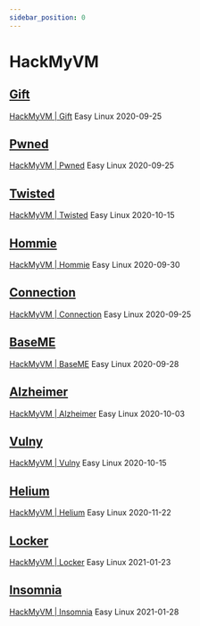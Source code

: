 ```yaml
---
sidebar_position: 0
---
```


# HackMyVM

## [Gift](./Gift/)

[HackMyVM | Gift](https://hackmyvm.eu/machines/machine.php?vm=Gift) Easy Linux 2020-09-25

## [Pwned](./Pwned/)

[HackMyVM | Pwned](https://hackmyvm.eu/machines/machine.php?vm=Pwned) Easy Linux 2020-09-25

## [Twisted](./Twisted/)

[HackMyVM | Twisted](https://hackmyvm.eu/machines/machine.php?vm=Twisted) Easy Linux 2020-10-15

## [Hommie](./Hommie/)

[HackMyVM | Hommie](https://hackmyvm.eu/machines/machine.php?vm=Hommie) Easy Linux 2020-09-30

## [Connection](./Connection/)

[HackMyVM | Connection](https://hackmyvm.eu/machines/machine.php?vm=Connection) Easy Linux 2020-09-25

## [BaseME](./BaseME/)

[HackMyVM | BaseME](https://hackmyvm.eu/machines/machine.php?vm=BaseME) Easy Linux 2020-09-28

## [Alzheimer](./Alzheimer/)

[HackMyVM | Alzheimer](https://hackmyvm.eu/machines/machine.php?vm=Alzheimer) Easy Linux 2020-10-03

## [Vulny](./Vulny/)

[HackMyVM | Vulny](https://hackmyvm.eu/machines/machine.php?vm=Vulny) Easy Linux 2020-10-15

## [Helium](./Helium/)

[HackMyVM | Helium](https://hackmyvm.eu/machines/machine.php?vm=Helium) Easy Linux 2020-11-22

## [Locker](./Locker/)

[HackMyVM | Locker](https://hackmyvm.eu/machines/machine.php?vm=Locker) Easy Linux 2021-01-23

## [Insomnia](./Insomnia/)

[HackMyVM | Insomnia](https://hackmyvm.eu/machines/machine.php?vm=Insomnia) Easy Linux 2021-01-28

